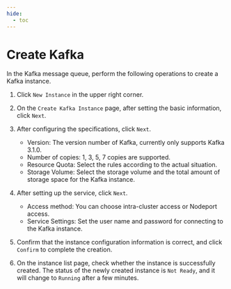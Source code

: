 ```yaml
---
hide:
  - toc
---
```


# Create Kafka

In the Kafka message queue, perform the following operations to create a Kafka instance.

1. Click `New Instance` in the upper right corner.

    

2. On the `Create Kafka Instance` page, after setting the basic information, click `Next`.

    

3. After configuring the specifications, click `Next`.

    - Version: The version number of Kafka, currently only supports Kafka 3.1.0.
    - Number of copies: 1, 3, 5, 7 copies are supported.
    - Resource Quota: Select the rules according to the actual situation.
    - Storage Volume: Select the storage volume and the total amount of storage space for the Kafka instance.

    

4. After setting up the service, click `Next`.

    - Access method: You can choose intra-cluster access or Nodeport access.
    - Service Settings: Set the user name and password for connecting to the Kafka instance.
    
    

5. Confirm that the instance configuration information is correct, and click `Confirm` to complete the creation.

    

6. On the instance list page, check whether the instance is successfully created. The status of the newly created instance is `Not Ready`, and it will change to `Running` after a few minutes.

    